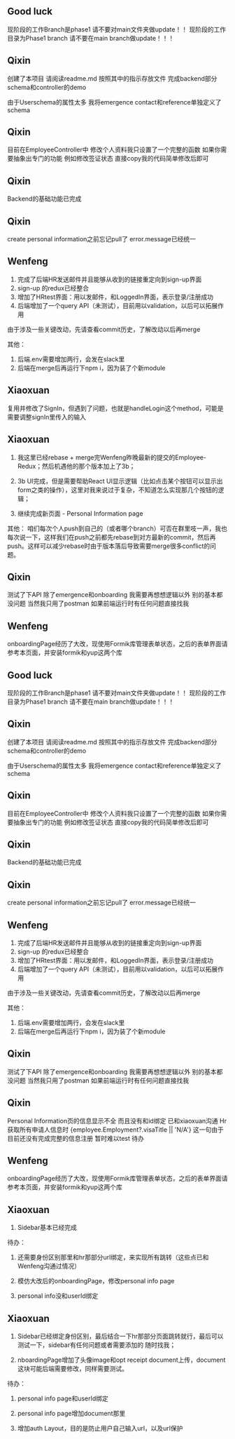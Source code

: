 ## Good luck
现阶段的工作Branch是phase1 请不要对main文件夹做update！！
现阶段的工作目录为Phase1 branch 请不要在main branch做update！！！

## Qixin 
创建了本项目 请阅读readme.md 按照其中的指示存放文件
完成backend部分schema和controller的demo

由于Userschema的属性太多 我将emergence contact和reference单独定义了schema

## Qixin
目前在EmployeeController中 修改个人资料我只设置了一个完整的函数 如果你需要抽象出专门的功能 例如修改签证状态 直接copy我的代码简单修改后即可

## Qixin
Backend的基础功能已完成

## Qixin
create personal information之前忘记pull了
error.message已经统一

## Wenfeng
1. 完成了后端HR发送邮件并且能够从收到的链接重定向到sign-up界面
2. sign-up 的redux已经整合
3. 增加了HRtest界面：用以发邮件，和LoggedIn界面，表示登录/注册成功
4. 后端增加了一个query API（未测试），目前用以validation，以后可以拓展作用

由于涉及一些关键改动，先请查看commit历史，了解改动以后再merge

其他：
1. 后端.env需要增加两行，会发在slack里
2. 后端在merge后再运行下npm i，因为装了个新module

## Xiaoxuan
复用并修改了SignIn，但遇到了问题，也就是handleLogin这个method，可能是需要调整signIn里传入的输入

## Xiaoxuan
1. 我这里已经rebase + merge完Wenfeng昨晚最新的提交的Employee-Redux；然后机遇他的那个版本加上了3b；

2. 3b UI完成，但是需要帮助React UI显示逻辑（比如点击某个按钮可以显示出form之类的操作），这里对我来说过于复杂，不知道怎么实现那几个按钮的逻辑；

3. 继续完成新页面 - Personal Information page

其他：
咱们每次个人push到自己的（或者哪个branch）可否在群里吱一声，我也每次说一下，这样我们在push之前都先rebase到对方最新的commit，然后再push。这样可以减少rebase时由于版本落后导致需要merge很多conflict的问题。

## Qixin
测试了下API 除了emergence和onboarding 我需要再想想逻辑以外 别的基本都没问题 当然我只用了postman 如果前端运行时有任何问题直接找我

## Wenfeng
onboardingPage经历了大改，现使用Formik库管理表单状态，之后的表单界面请参考本页面，并安装formik和yup这两个库
## Good luck
现阶段的工作Branch是phase1 请不要对main文件夹做update！！
现阶段的工作目录为Phase1 branch 请不要在main branch做update！！！

## Qixin 
创建了本项目 请阅读readme.md 按照其中的指示存放文件
完成backend部分schema和controller的demo

由于Userschema的属性太多 我将emergence contact和reference单独定义了schema

## Qixin
目前在EmployeeController中 修改个人资料我只设置了一个完整的函数 如果你需要抽象出专门的功能 例如修改签证状态 直接copy我的代码简单修改后即可

## Qixin
Backend的基础功能已完成

## Qixin
create personal information之前忘记pull了
error.message已经统一

## Wenfeng
1. 完成了后端HR发送邮件并且能够从收到的链接重定向到sign-up界面
2. sign-up 的redux已经整合
3. 增加了HRtest界面：用以发邮件，和LoggedIn界面，表示登录/注册成功
4. 后端增加了一个query API（未测试），目前用以validation，以后可以拓展作用

由于涉及一些关键改动，先请查看commit历史，了解改动以后再merge

其他：
1. 后端.env需要增加两行，会发在slack里
2. 后端在merge后再运行下npm i，因为装了个新module

## Qixin
测试了下API 除了emergence和onboarding 我需要再想想逻辑以外 别的基本都没问题 当然我只用了postman 如果前端运行时有任何问题直接找我

## Qixin
Personal Information页的信息显示不全 而且没有和id绑定 已和xiaoxuan沟通
Hr获取所有申请人信息时 <Td>{employee.Employment?.visaTitle || 'N/A'}</Td> 这一句由于目前还没有完成完整的信息注册 暂时难以test 待办


## Wenfeng
onboardingPage经历了大改，现使用Formik库管理表单状态，之后的表单界面请参考本页面，并安装formik和yup这两个库

## Xiaoxuan
1. Sidebar基本已经完成

待办：
1. 还需要身份区别那里和hr那部分url绑定，来实现所有跳转（这些点已和Wenfeng沟通过情况）

2. 模仿大改后的onboardingPage，修改personal info page

3. personal info没和userId绑定

## Xiaoxuan
1. Sidebar已经绑定身份区别，最后结合一下hr那部分页面跳转就行，最后可以测试一下，sidebar有任何问题或者需要添加的 随时找我；

2. nboardingPage增加了头像image和opt receipt document上传，document这块可能后端需要修改，同样需要测试。

待办：
1. personal info page和userId绑定

2. personal info page增加document那里

3. 增加auth Layout，目的是防止用户自己输入url，以及url保护

